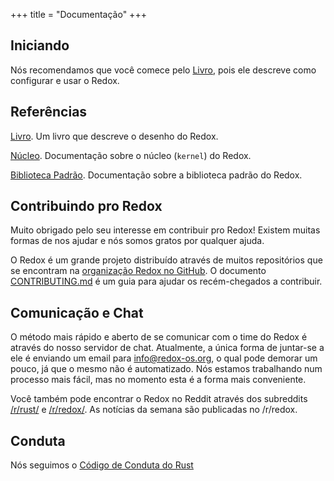 +++
title = "Documentação"
+++

## Iniciando

Nós recomendamos que você comece pelo [Livro](https://doc.redox-os.org/book/), pois ele descreve como configurar e usar o Redox.

## Referências

[Livro](https://doc.redox-os.org/book/). Um livro que descreve o desenho do Redox.

[Núcleo](https://doc.redox-os.org/kernel/kernel/). Documentação sobre o núcleo (`kernel`) do Redox.

[Biblioteca Padrão](https://doc.redox-os.org/std/std/). Documentação sobre a biblioteca padrão do Redox.

## Contribuindo pro Redox

Muito obrigado pelo seu interesse em contribuir pro Redox!
Existem muitas formas de nos ajudar e nós somos gratos por qualquer ajuda.

O Redox é um grande projeto distribuído através de muitos repositórios que se encontram na
[organização Redox no GitHub](https://github.com/redox-os). O documento [CONTRIBUTING.md](https://github.com/redox-os/redox/blob/master/CONTRIBUTING.md)
é um guia para ajudar os recém-chegados a contribuir.

## Comunicação e Chat

O método mais rápido e aberto de se comunicar com o time do Redox é através do nosso servidor de chat. Atualmente, a única forma de juntar-se a ele é enviando um email para [info@redox-os.org](mailto:info@redox-os.org), o qual pode demorar um pouco, já que o mesmo não é automatizado. Nós estamos trabalhando num processo mais fácil, mas no momento esta é a forma mais conveniente.

Você também pode encontrar o Redox no Reddit através dos subreddits [/r/rust/](https://www.reddit.com/r/rust) e [/r/redox/](https://www.reddit.com/r/redox). As notícias da semana são publicadas no /r/redox.

## Conduta

Nós seguimos o [Código de Conduta do Rust](http://www.rust-lang.org/conduct.html)
